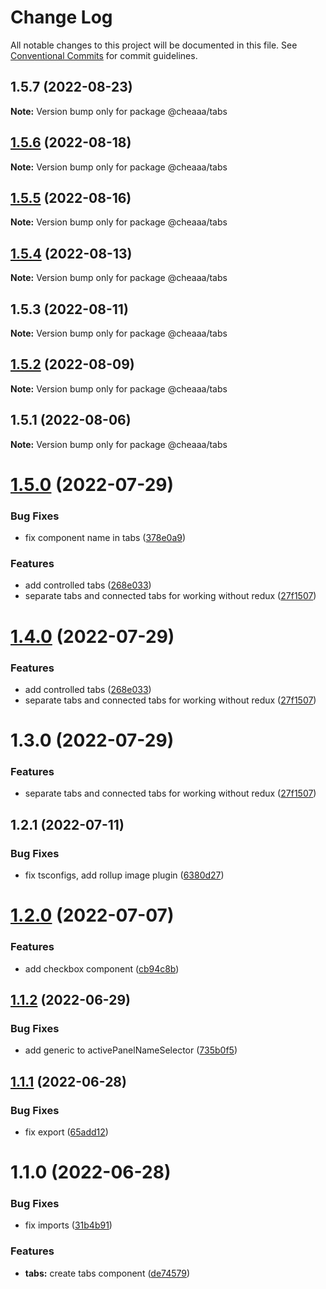 # Change Log

All notable changes to this project will be documented in this file.
See [Conventional Commits](https://conventionalcommits.org) for commit guidelines.

## 1.5.7 (2022-08-23)

**Note:** Version bump only for package @cheaaa/tabs





## [1.5.6](https://github.com/SergeyBondar93/liba/compare/@cheaaa/tabs@1.5.5...@cheaaa/tabs@1.5.6) (2022-08-18)

**Note:** Version bump only for package @cheaaa/tabs





## [1.5.5](https://github.com/SergeyBondar93/liba/compare/@cheaaa/tabs@1.5.4...@cheaaa/tabs@1.5.5) (2022-08-16)

**Note:** Version bump only for package @cheaaa/tabs





## [1.5.4](https://github.com/SergeyBondar93/liba/compare/@cheaaa/tabs@1.5.3...@cheaaa/tabs@1.5.4) (2022-08-13)

**Note:** Version bump only for package @cheaaa/tabs





## 1.5.3 (2022-08-11)

**Note:** Version bump only for package @cheaaa/tabs





## [1.5.2](https://github.com/SergeyBondar93/liba/compare/@cheaaa/tabs@1.5.1...@cheaaa/tabs@1.5.2) (2022-08-09)

**Note:** Version bump only for package @cheaaa/tabs





## 1.5.1 (2022-08-06)

**Note:** Version bump only for package @cheaaa/tabs





# [1.5.0](https://github.com/SergeyBondar93/liba/compare/@cheaaa/tabs@1.4.0...@cheaaa/tabs@1.5.0) (2022-07-29)


### Bug Fixes

* fix component name in tabs ([378e0a9](https://github.com/SergeyBondar93/liba/commit/378e0a938badc1ee4f8847997c0cb63919103075))


### Features

* add controlled tabs ([268e033](https://github.com/SergeyBondar93/liba/commit/268e0338a3d00b9f1c3fba539c0737a8cd3b996a))
* separate tabs and connected tabs for working without redux ([27f1507](https://github.com/SergeyBondar93/liba/commit/27f15076f56bae92f7e71db270795fcf34a77c69))





# [1.4.0](https://github.com/SergeyBondar93/liba/compare/@cheaaa/tabs@1.3.0...@cheaaa/tabs@1.4.0) (2022-07-29)


### Features

* add controlled tabs ([268e033](https://github.com/SergeyBondar93/liba/commit/268e0338a3d00b9f1c3fba539c0737a8cd3b996a))
* separate tabs and connected tabs for working without redux ([27f1507](https://github.com/SergeyBondar93/liba/commit/27f15076f56bae92f7e71db270795fcf34a77c69))





# 1.3.0 (2022-07-29)


### Features

* separate tabs and connected tabs for working without redux ([27f1507](https://github.com/SergeyBondar93/liba/commit/27f15076f56bae92f7e71db270795fcf34a77c69))





## 1.2.1 (2022-07-11)


### Bug Fixes

* fix tsconfigs, add rollup image plugin ([6380d27](https://github.com/SergeyBondar93/liba/commit/6380d272ef79220e4644deeb1c1b3ac925a1658f))





# [1.2.0](https://github.com/SergeyBondar93/liba/compare/@cheaaa/tabs@1.1.2...@cheaaa/tabs@1.2.0) (2022-07-07)


### Features

* add checkbox component ([cb94c8b](https://github.com/SergeyBondar93/liba/commit/cb94c8b45d4bb62bc24b3524a7a3837cde655547))





## [1.1.2](https://github.com/SergeyBondar93/liba/compare/@cheaaa/tabs@1.1.1...@cheaaa/tabs@1.1.2) (2022-06-29)


### Bug Fixes

* add generic to activePanelNameSelector ([735b0f5](https://github.com/SergeyBondar93/liba/commit/735b0f5ed67b9069ae97e28613d727d21ea5e4f0))





## [1.1.1](https://github.com/SergeyBondar93/liba/compare/@cheaaa/tabs@1.1.0...@cheaaa/tabs@1.1.1) (2022-06-28)


### Bug Fixes

* fix export ([65add12](https://github.com/SergeyBondar93/liba/commit/65add12cab1ca23b693d961b5d570e471143489e))





# 1.1.0 (2022-06-28)


### Bug Fixes

* fix imports ([31b4b91](https://github.com/SergeyBondar93/liba/commit/31b4b91c10de109f66a8154e1c41ec385da064e9))


### Features

* **tabs:** create tabs component ([de74579](https://github.com/SergeyBondar93/liba/commit/de74579850bf525a5b701142a584eb8e147980d2))
